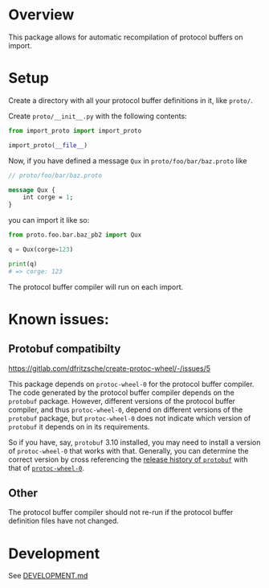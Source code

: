 # Overview

This package allows for automatic recompilation of protocol buffers on import.

# Setup

Create a directory with all your protocol buffer definitions in it, like `proto/`.

Create `proto/__init__.py` with the following contents:

```python
from import_proto import import_proto

import_proto(__file__)
```

Now, if you have defined a message `Qux` in `proto/foo/bar/baz.proto` like

```protobuf
// proto/foo/bar/baz.proto

message Qux {
    int corge = 1;
}

```

you can import it like so:

```python
from proto.foo.bar.baz_pb2 import Qux

q = Qux(corge=123)

print(q)
# => corge: 123
```

The protocol buffer compiler will run on each import.

# Known issues:

## Protobuf compatibilty
https://gitlab.com/dfritzsche/create-protoc-wheel/-/issues/5

This package depends on `protoc-wheel-0` for the protocol buffer compiler. The code generated by the protocol buffer compiler depends on the `protobuf` package. However, different versions of the protocol buffer compiler, and thus `protoc-wheel-0`, depend on different versions of the `protobuf` package, but `protoc-wheel-0` does not indicate which version of `protobuf` it depends on in its requirements. 

So if you have, say, `protobuf` 3.10 installed, you may need to install a version of `protoc-wheel-0` that works with that. Generally, you can determine the correct version by
cross referencing the [release history of `protobuf`](https://pypi.org/project/protobuf/#history) with that of [`protoc-wheel-0`](https://pypi.org/project/protoc-wheel-0/#history).

## Other

The protocol buffer compiler should not re-run if the protocol buffer definition files have not changed.


# Development

See [DEVELOPMENT.md](./DEVELOPMENT.md)